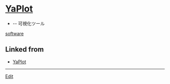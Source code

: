 # [YaPlot](YaPlot)


* [](https://github.com/[vitroid](vitroid)/[YaPlot](YaPlot)) -- 可視化ツール

[software](software) 


## Linked from

* [YaPlot](YaPlot.md)


----
[Edit](https://github.com/vitroid/vitroid.github.io/edit/master/MD/YaPlot.md)
